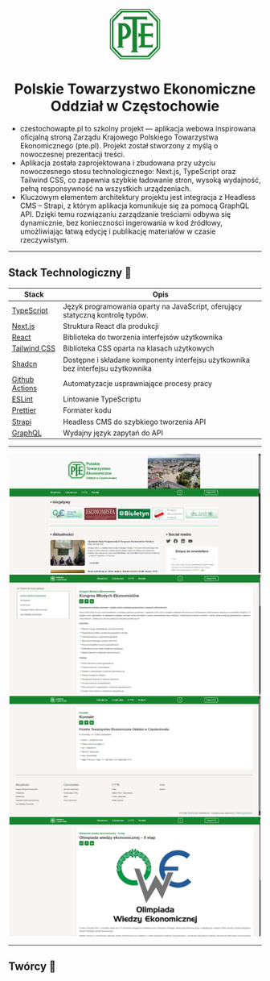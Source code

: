 <p align="center">
  <img width="100" src="./public/pte.svg" alt="Teb Edukacja">
</p>
<h1 align="center">Polskie Towarzystwo Ekonomiczne Oddział w Częstochowie</h1>

- czestochowapte.pl to szkolny projekt — aplikacja webowa inspirowana oficjalną stroną Zarządu Krajowego Polskiego Towarzystwa Ekonomicznego (pte.pl). Projekt został stworzony z myślą o nowoczesnej prezentacji treści.
- Aplikacja została zaprojektowana i zbudowana przy użyciu nowoczesnego stosu technologicznego: Next.js, TypeScript oraz Tailwind CSS, co zapewnia szybkie ładowanie stron, wysoką wydajność, pełną responsywność na wszystkich urządzeniach.
- Kluczowym elementem architektury projektu jest integracja z Headless CMS – Strapi, z którym aplikacja komunikuje się za pomocą GraphQL API. Dzięki temu rozwiązaniu zarządzanie treściami odbywa się dynamicznie, bez konieczności ingerowania w kod źródłowy, umożliwiając łatwą edycję i publikację materiałów w czasie rzeczywistym.
  
--- 

<h2>Stack Technologiczny 🧰</h2>

| Stack | Opis                                                                                                         |
| --------- | ------------------------------------------------------------------------------------------------------------------- |    
| [TypeScript](https://www.typescriptlang.org/) | Język programowania oparty na JavaScript, oferujący statyczną kontrolę typów. 
| [Next.js](https://nextjs.org/) | Struktura React dla produkcji 
| [React](https://reactjs.org/) | Biblioteka do tworzenia interfejsów użytkownika 
| [Tailwind CSS](https://tailwindcss.com/)               | Biblioteka CSS oparta na klasach użytkowych                     
| [Shadcn](https://ui.shadcn.com/)                  | Dostępne i składane komponenty interfejsu użytkownika bez interfejsu użytkownika 
| [Github Actions](https://github.com/features/actions)  | Automatyzacje usprawniające procesy pracy                     
| [ESLint](https://eslint.org/)                          | Lintowanie TypeScriptu                                    
| [Prettier](https://prettier.io/)                       | Formater kodu
| [Strapi](https://strapi.io/)                       | Headless CMS do szybkiego tworzenia API
| [GraphQL](https://graphql.org/learn/)                       | Wydajny język zapytań do API

--- 

<div align="center">
<img src="./public/image-1.png" width="500" />
<img src="./public/image-2.png"  width="500"  />
<img src="./public/image-3.png"  width="500"  />
<img src="./public/image-4.png"  width="500"  />
</div>

--- 

<h2>Twórcy 💼</h2>
